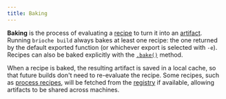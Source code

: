 ```yaml
---
title: Baking
---
```


**Baking** is the process of evaluating a [recipe](./recipes) to turn it into an [artifact](./artifacts). Running `brioche build` always bakes at least one recipe: the one returned by the default exported function (or whichever export is selected with `-e`). Recipes can also be baked explicitly with the [`.bake()`](./recipes#artifactbake) method.

When a recipe is baked, the resulting artifact is saved in a local cache, so that future builds don't need to re-evaluate the recipe. Some recipes, such as [process recipes](./recipes#stdprocess), will be fetched from the [registry](./registry.md) if available, allowing artifacts to be shared across machines.
